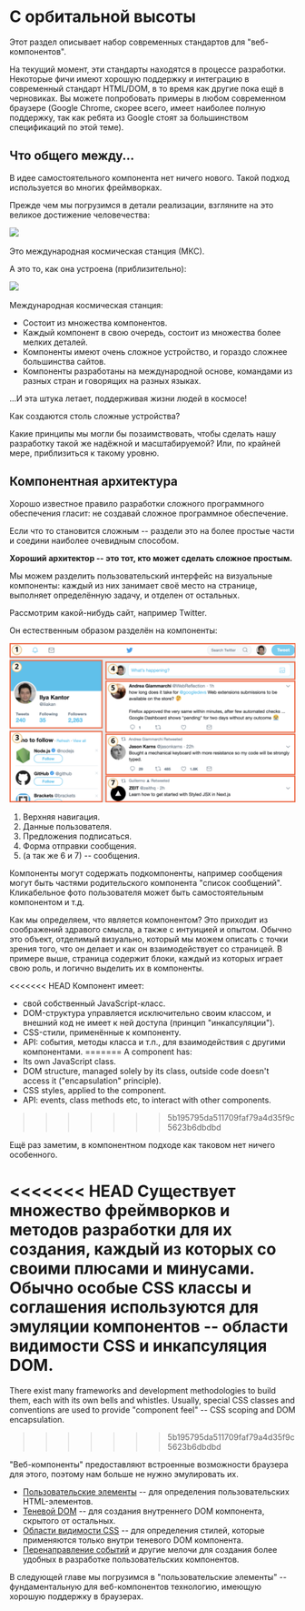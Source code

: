 # С орбитальной высоты

Этот раздел описывает набор современных стандартов для "веб-компонентов".

На текущий момент, эти стандарты находятся в процессе разработки. Некоторые фичи имеют хорошую поддержку и интеграцию в современный стандарт HTML/DOM, в то время как другие пока ещё в черновиках. Вы можете попробовать примеры в любом современном браузере (Google Chrome, скорее всего, имеет наиболее полную поддержку, так как ребята из Google стоят за большинством спецификаций по этой теме).

## Что общего между...

В идее самостоятельного компонента нет ничего нового. Такой подход используется во многих фреймворках.

Прежде чем мы погрузимся в детали реализации, взгляните на это великое достижение человечества:

![](satellite.jpg)

Это международная космическая станция (МКС).

А это то, как она устроена (приблизительно):

![](satellite-expanded.jpg)

Международная космическая станция:
- Состоит из множества компонентов.
- Каждый компонент в свою очередь, состоит из множества более мелких деталей.
- Компоненты имеют очень сложное устройство, и гораздо сложнее большинства сайтов.
- Компоненты разработаны на международной основе, командами из разных стран и говорящих на разных языках.

...И эта штука летает, поддерживая жизни людей в космосе!

Как создаются столь сложные устройства?

Какие принципы мы могли бы позаимствовать, чтобы сделать нашу разработку такой же надёжной и масштабируемой? Или, по крайней мере, приблизиться к такому уровню.

## Компонентная архитектура

Хорошо известное правило разработки сложного программного обеспечения гласит: не создавай сложное программное обеспечение.

Если что то становится сложным -- раздели это на более простые части и соедини наиболее очевидным способом.

**Хороший архитектор -- это тот, кто может сделать сложное простым.**

Мы можем разделить пользовательский интерфейс на визуальные компоненты: каждый из них занимает своё место на странице, выполняет определённую задачу, и отделен от остальных.

Рассмотрим какой-нибудь сайт, например Twitter.

Он естественным образом разделён на компоненты:

![](web-components-twitter.svg)

1. Верхняя навигация.
2. Данные пользователя.
3. Предложения подписаться.
4. Форма отправки сообщения.
5. (а так же 6 и 7) -- сообщения.

Компоненты могут содержать подкомпоненты, например сообщения могут быть частями родительского компонента "список сообщений". Кликабельное фото пользователя может быть самостоятельным компонентом и т.д.

Как мы определяем, что является компонентом? Это приходит из соображений здравого смысла, а также с интуицией и опытом. Обычно это объект, отделимый визуально, который мы можем описать с точки зрения того, что он делает и как он взаимодействует со страницей. В примере выше, страница содержит блоки, каждый из которых играет свою роль, и логично выделить их в компоненты.

<<<<<<< HEAD
Компонент имеет:
- свой собственный JavaScript-класс.
- DOM-структура управляется исключительно своим классом, и внешний код не имеет к ней доступа (принцип "инкапсуляции").
- CSS-стили, применённые к компоненту.
- API: события, методы класса и т.п., для взаимодействия с другими компонентами.
=======
A component has:
- Its own JavaScript class.
- DOM structure, managed solely by its class, outside code doesn't access it ("encapsulation" principle).
- CSS styles, applied to the component.
- API: events, class methods etc, to interact with other components.
>>>>>>> 5b195795da511709faf79a4d35f9c5623b6dbdbd

Ещё раз заметим, в компонентном подходе как таковом нет ничего особенного.

<<<<<<< HEAD
Существует множество фреймворков и методов разработки для их создания, каждый из которых со своими плюсами и минусами. Обычно особые CSS классы и соглашения используются для эмуляции компонентов -- области видимости CSS и инкапсуляция DOM.
=======
There exist many frameworks and development methodologies to build them, each with its own bells and whistles. Usually, special CSS classes and conventions are used to provide "component feel" -- CSS scoping and DOM encapsulation.
>>>>>>> 5b195795da511709faf79a4d35f9c5623b6dbdbd

"Веб-компоненты" предоставляют встроенные возможности браузера для этого, поэтому нам больше не нужно эмулировать их.

- [Пользовательские элементы](https://html.spec.whatwg.org/multipage/custom-elements.html#custom-elements) -- для определения пользовательских HTML-элементов.
- [Теневой DOM](https://dom.spec.whatwg.org/#shadow-trees) -- для создания внутреннего DOM компонента, скрытого от остальных.
- [Области видимости CSS](https://drafts.csswg.org/css-scoping/) -- для определения стилей, которые применяются только внутри теневого DOM компонента.
- [Перенаправление событий](https://dom.spec.whatwg.org/#retarget) и другие мелочи для создания более удобных в разработке пользовательских компонентов.

В следующей главе мы погрузимся в "пользовательские элементы" -- фундаментальную для веб-компонентов технологию, имеющую хорошую поддержку в браузерах.
